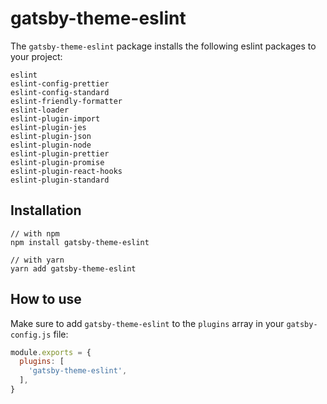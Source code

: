 # gatsby-theme-eslint

The `gatsby-theme-eslint` package installs the following eslint packages to your project:
```
eslint
eslint-config-prettier
eslint-config-standard
eslint-friendly-formatter
eslint-loader
eslint-plugin-import
eslint-plugin-jes
eslint-plugin-json
eslint-plugin-node
eslint-plugin-prettier
eslint-plugin-promise
eslint-plugin-react-hooks
eslint-plugin-standard
```

## Installation

```
// with npm
npm install gatsby-theme-eslint

// with yarn
yarn add gatsby-theme-eslint
```

## How to use

Make sure to add `gatsby-theme-eslint` to the `plugins` array in your `gatsby-config.js` file:

```javascript
module.exports = {
  plugins: [
    'gatsby-theme-eslint',
  ],
}
```
